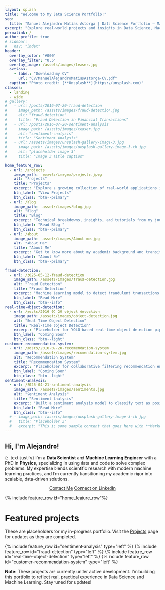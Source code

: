 ```yaml
---
layout: splash
title: "Welcome to My Data Science Portfolio!"
seo:
  title: "Manuel Alejandro Matías Astorga | Data Science Portfolio – Machine Learning & AI Projects"
excerpt: "Explore real-world projects and insights in Data Science, Machine Learning, and AI."
permalink: /
author_profile: true
# sidebar:
#   nav: "index"
header:
  overlay_color: "#000"
  overlay_filter: "0.5"
  overlay_image: /assets/images/teaser.jpg
  actions:
    - label: "Download my CV"
      url: "CV/ManuelAlejandroMatiasAstorga-CV.pdf"
  caption: "Photo credit: [**Unsplash**](https://unsplash.com)"
classes:
  - landing
  - wide
# gallery:
#   - url: /posts/2016-07-20-fraud-detection
#     image_path: /assets/images/fraud-detection.jpg
#     alt: "fraud-detection"
#     title: "Fraud Detection in Financial Transactions"
#   - url: /posts/2016-07-20-sentiment-analysis
#     image_path: /assets/images/teaser.jpg
#     alt: "sentiment-analysis"
#     title: "Sentiment Analysis"
#   - url: /assets/images/unsplash-gallery-image-3.jpg
#     image_path: /assets/images/unsplash-gallery-image-3-th.jpg
#     alt: "placeholder image 3"
#     title: "Image 3 title caption"

home_feature_row:
  - url: /projects
    image_path:  assets/images/projects.jpeg
    alt: "Projects"
    title: "Projects"
    excerpt: "Explore a growing collection of real-world applications in Data Science, from Sentiment Analysis to Fraud Detection."
    btn_label: "View Projects"
    btn_class: "btn--primary"
  - url: /blog
    image_path:  assets/images/blog.jpg
    alt: "Blog"
    title: "Blog"
    excerpt: "Technical breakdowns, insights, and tutorials from my journey in ML and Data Science."
    btn_label: "Read Blog "
    btn_class: "btn--primary"
  - url: /about
    image_path:  assets/images/About me.jpg
    alt: "About Me"
    title: "About Me"
    excerpt: "Get to know more about my academic background and transition into Data Science."
    btn_label: "About Me"
    btn_class: "btn--primary"

fraud-detection:
  - url: /2025-05-12-fraud-detection
    image_path: /assets/images/fraud-detection.jpg
    alt: "Fraud Detection"
    title: "Fraud Detection"
    excerpt: "Machine Learning model to detect fraudulent transactions using ensemble methods."
    btn_label: "Read More"
    btn_class: "btn--info"
real-time-object-detection:
  - url: /posts/2016-07-20-object-detection
    image_path: /assets/images/object-detection.jpg
    alt: "Real Time Object Detection"
    title: "Real-Time Object Detection"
    excerpt: "Placeholder for YOLO-based real-time object detection pipeline on video streams."
    btn_label: "Coming Soon"
    btn_class: "btn--light"
customer-recommendation-system:
  - url: /posts/2016-07-20-recomendation-system
    image_path: /assets/images/recomendation-system.jpg
    alt: "Recommendation System"
    title: "Recommendation System"
    excerpt: "Placeholder for collaborative filtering recommendation engine."
    btn_label: "Coming Soon"
    btn_class: "btn--light"
sentiment-analysis:
  - url: /2025-04-21-sentiment-analysis
    image_path: /assets/images/sentiments.jpg
    alt: "Sentiment Analysis"
    title: "Sentiment Analysis"
    excerpt: "Built a sentiment analysis model to classify text as positive or negative, useful for customer feedback and social media analysis."
    btn_label: "Read More"
    btn_class: "btn--info"
  # - image_path: /assets/images/unsplash-gallery-image-3-th.jpg
  #   title: "Placeholder 3"
  #   excerpt: "This is some sample content that goes here with **Markdown** formatting."
---
```


## Hi, I'm Alejandro!

{: .text-justify}
I'm a **Data Scientist** and **Machine Learning Engineer** with a PhD in **Physics**, specializing in using data and code to solve complex problems. My expertise blends scientific research with modern machine learning practices, and I'm currently transitioning my academic rigor into scalable, data-driven solutions.

<p align="center">
  <a class="btn btn--primary" href="mailto:alejandromatiasastorga@gmail.com">Contact Me</a>
  <a class="btn btn--inverse" href="https://www.linkedin.com/in/alexmatiasastorga/" target="_blank">Connect on LinkedIn</a>
</p>

{% include feature_row id="home_feature_row"%}

# <i class="fas fa-project-diagram"></i> Featured projects

These are placeholders for my in-progress portfolio. Visit the [Projects](./projects) page for updates as they are completed.

{% include feature_row id="sentiment-analysis" type="left" %}
{% include feature_row id="fraud-detection" type="left" %}
{% include feature_row id="real-time-object-detection" type="left" %}
{% include feature_row id="customer-recommendation-system" type="left" %}

<div class="notice--info">
  <strong>Note:</strong> These projects are currently under active development. I’m building this portfolio to reflect real, practical experience in Data Science and Machine Learning. Stay tuned for updates!
</div>

<!-- bundle exec jekyll serve -->

<title>Manuel Alejandro Matías Astorga | Data Science Portfolio – Machine Learning & AI Projects</title>